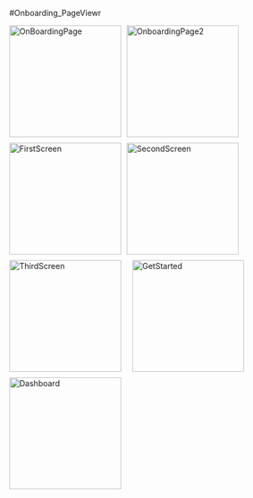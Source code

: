 #Onboarding_PageViewr

<div style="display: flex; flex-wrap: wrap; gap: 10px;">
<img width="200"  alt="OnBoardingPage" src="https://github.com/user-attachments/assets/9591535b-9f43-48a8-ae7c-5b05de5d2567" />
<img width="200"  alt="OnboardingPage2" src="https://github.com/user-attachments/assets/834d7ded-c867-4183-a49d-49aae61f145c" />
<br>
<img width="200" alt="FirstScreen" src="https://github.com/user-attachments/assets/ef886afa-ca68-4150-bc4f-74d6acf41db4" />
<img width="200" alt="SecondScreen" src="https://github.com/user-attachments/assets/99668ff0-2508-4787-bc48-b5b38786f8c4" />
<img width="200" alt="ThirdScreen" src="https://github.com/user-attachments/assets/0c4534bd-1801-4547-9b2a-9b2629439c9d" />
<br>
<img width="200" alt="GetStarted" src="https://github.com/user-attachments/assets/6954fdfe-8aa9-4bf6-8885-0d9488cc39cb" />
<img width="200" alt="Dashboard" src="https://github.com/user-attachments/assets/fa06c8a0-8fce-4fac-a823-21a8ec0009f4" />
</div>

